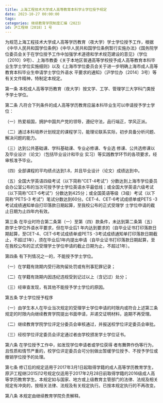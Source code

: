 ```yaml
---
title: 上海工程技术大学成人高等教育本科学士学位授予规定
date: 2023-10-27 00:00:00
tags: 
categories: 继续教育学院制度汇编（2023）
id: 沪工程继〔2018〕1 号
---
```


为规范上海工程技术大学成人高等学历教育（夜大学）学士学位授予工作，根据《中华人民共和国学位条例》《中华人民共和国学位条例暂行实施办法》《国务院学位委员会关于在学位授予工作中加强学术道德和学术规范建设的意见》（学位〔2010〕9号）、上海市教委《关于本地区普通高等学校授予成人高等教育本科毕业生学士学位实施细则》以及《上海市学位委员会关于进一步明确上海市成人高等教育本科毕业生申请学士学位外语水 平要求的通知》（沪学位办〔2014〕3号）等有关文件精神，特制定本规定。

第一条 本校成人高等学历教育（夜大学）按文学、工学、管理学三大学科门类授予学士学位。

第二条 凡符合下列条件的成人高等学历教育应届本科毕业生可以申请授予学士学位：

（一）热爱祖国，拥护中国共产党的领导，遵纪守法，品行端正，学风正派。

（二）通过本科培养计划规定的课程学习，能理论联系实际，初步具备分析问题、解决问题的能力。

（三）达到公共基础课、学科基础课、专业必修课、专业选 修课、公共选修课以及毕业设计（论文）（包括毕业设计和毕业 实习）等实践教学环节的各项要求，经审核准予毕业。

（四）全部课程的平均绩点达到1.8，并且毕业设计（论文）成绩达到中。

（五）全国大学英语四级考试（以下简称“CET-4考试”）分数达到上海市学位委员会办公室公布的当次可授予学士学位英语水平最低线；或全国大学英语六级考试（以下简称“CET-6考试”）分数达到425分；或全国英语等级（3级）考试（以下简称“PETS-3 考试”）笔试分数达到60分。CET-4、CET-6考试成绩单或PETS -3 考试成绩通知单自打印落款日期起算，至我校公布的正式受理学
士学位申请的截止日期为止四年内有效。

第三条 在毕业时符合第二条第（一）至第（四）款条件，未达到第二条第（五）款学士学位外语水平要求，但在毕业后1 年内达到要求的（自毕业证书打印落款日期起算，至CET-4、CET-6考试成绩单或PETS -3考试成绩通知单打印落款日期截止，不超过1年），须在毕业后1年内提出申请（自毕业证书打印落款日期起算，至在我校公布的正式受理学士学位申请的截止日期为止，不超过1年）。

第四条 有下列情况之一的，不能授予学士学位。

（一）在学籍有效期内受行政拘留处罚或有刑事犯罪记录；

（二）在学籍有效期内因违纪违规受到记过以上（含记过）处分；

（三）经审查发现，有其他不能授予学士学位的原因。

第五条 学士学位授予程序

（一）由学生本人在毕业当次规定的受理学士学位申请的时限内或符合上述第三条规定的时限内向继续教育学院提出书面申请，并递交证明材料，逾期不再受理。

（二）继续教育学院学位评定分委员会审核通过，并报送校学位评定委员会审批。

（三）经校学位评定委员会评定通过者由学校颁发学士学位证书。

第六条 在学位授予工作中，如发现学位申请者或学位获得 者有舞弊作伪等行为，且性质和情节严重的，校学位评定委员会可分别做出暂缓学位授予、不授予学位或撤销学位授予的处理。

第七条 修订后的规定适用于2017年3月1日起取得学籍的成人高等学历教育学生，原沪工程继[2015]12号规定仅适用于2017年2月28日前取得学籍的2016级成人高等学历教育学生。本规定如与国家、地方或上级教育主管部门的法律、法规及相关规定有冲突的，按相关法律、法规及有关规定执行。已按本规定执行的不再改变。

第八条 本规定由继续教育学院负责解释。
